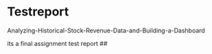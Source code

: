 # Testreport

Analyzing-Historical-Stock-Revenue-Data-and-Building-a-Dashboard

its a final assignment test report ##
